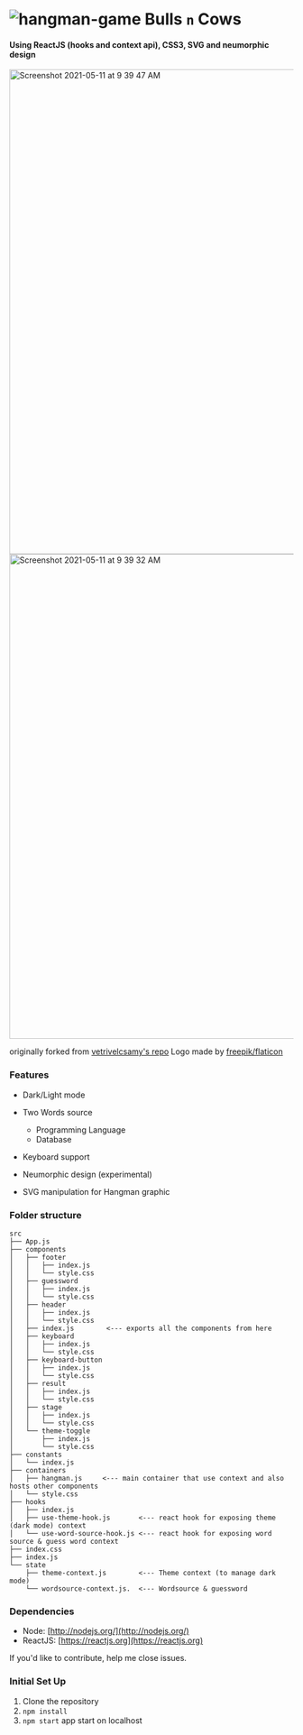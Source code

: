 # ![hangman-game](https://user-images.githubusercontent.com/11829883/117690634-b012b380-b1d8-11eb-8db1-268afd1e6dee.png) Bulls `n` Cows

#### Using ReactJS (hooks and context api), CSS3, SVG and neumorphic design

 <img width="860" alt="Screenshot 2021-05-11 at 9 39 47 AM" src="https://user-images.githubusercontent.com/11829883/117757013-dec27580-b23c-11eb-96e0-ea29b9e89a97.png">
<img width="860" alt="Screenshot 2021-05-11 at 9 39 32 AM" src="https://user-images.githubusercontent.com/11829883/117757004-da965800-b23c-11eb-9911-d53b2b972c20.png">

originally forked from [vetrivelcsamy's repo](https://github.com/vetrivelcsamy/reactjs-hangman "vetrivelcsamy")
Logo made by [freepik/flaticon](https://www.freepik.com "Flaticon")

### Features

- Dark/Light mode
- Two Words source

  - Programming Language
  - Database

- Keyboard support
- Neumorphic design (experimental)
- SVG manipulation for Hangman graphic

### Folder structure

```
src
├── App.js
├── components
│   ├── footer
│   │   ├── index.js
│   │   └── style.css
│   ├── guessword
│   │   ├── index.js
│   │   └── style.css
│   ├── header
│   │   ├── index.js
│   │   └── style.css
│   ├── index.js        <--- exports all the components from here
│   ├── keyboard
│   │   ├── index.js
│   │   └── style.css
│   ├── keyboard-button
│   │   ├── index.js
│   │   └── style.css
│   ├── result
│   │   ├── index.js
│   │   └── style.css
│   ├── stage
│   │   ├── index.js
│   │   └── style.css
│   └── theme-toggle
│       ├── index.js
│       └── style.css
├── constants
│   └── index.js
├── containers
│   ├── hangman.js     <--- main container that use context and also hosts other components
│   └── style.css
├── hooks
│   ├── index.js
│   ├── use-theme-hook.js       <--- react hook for exposing theme (dark mode) context
│   └── use-word-source-hook.js <--- react hook for exposing word source & guess word context
├── index.css
├── index.js
└── state
    ├── theme-context.js        <--- Theme context (to manage dark mode)
    └── wordsource-context.js.  <--- Wordsource & guessword
```

### Dependencies

- Node: [http://nodejs.org/](http://nodejs.org/)
- ReactJS: [https://reactjs.org](https://reactjs.org)

If you'd like to contribute, help me close issues.

### Initial Set Up

1. Clone the repository
2. `npm install`
3. `npm start` app start on localhost
